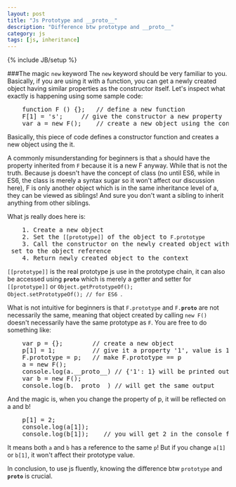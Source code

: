 ```yaml
---
layout: post
title: "Js Prototype and __proto__"
description: "Difference btw prototype and __proto__"
category: js
tags: [js, inheritance]
---
```

{% include JB/setup %}

###The magic <code>new</code> keyword
The <code>new</code> keyword should be very familiar to you. Basically, if you are using it with a function, you can get a newly created object having similar properties as the constructor itself. Let's inspect what exactly is happening using some sample code:

<pre class='prettyprint lang-js'>
	function F () {};   // define a new function
	F[1] = 's';	    // give the constructor a new property
	var a = new F();    // create a new object using the construcor
</pre>

Basically, this piece of code defines a constructor function and creates a new object using the it.

A commonly misunderstanding for beginners is that <code>a</code> should have the property inherited from <code>F</code> because it is a new F anyway. While that is not the truth. Because js doesn't have the concept of class (no until ES6, while in ES6, the class is merely a syntax sugar so it won't affect our discussion here), F is only another object which is in the same inheritance level of a, they can be viewed as siblings! And sure you don't want a sibling to inherit anything from other siblings. 

What js really does here is:

<pre>
	1. Create a new object
	2. Set the <code>[[prototype]]</code> of the object to <code>F.prototype</code>
	3. Call the constructor on the newly created object with <code>this</code> set to the object reference
	4. Return newly created object to the context
</pre>

<code>[[prototype]]</code> is the real prototype js use in the prototype chain, it can also be accessed using <code>__proto__</code> which is merely a getter and setter for <code>[[prototype]]</code> or <code>Object.getPrototypeOf(); Object.setPrototypeOf(); // for ES6 </code>. 

What is not intuitive for beginners is that <code>F.prototype</code> and <code>F.__proto__</code> are not necessarily the same, meaning that object created by calling <code>new F()</code> doesn't necessarily have the same prototype as <code>F</code>. You are free to do something like:

<pre class='prettyprint lang-js'>
	var p = {};        // create a new object
	p[1] = 1;          // give it a property '1', value is 1
	F.prototype = p;   // make F.prototype == p
	a = new F();
	console.log(a.__proto__) // {'1': 1} will be printed out, indicating a is inheriting from p rather than F
	var b = new F();
	console.log(b.__proto__) // will get the same output
</pre>

And the magic is, when you change the property of p, it will be reflected on a and b!

<pre class='prettyprint lang-js'>
	p[1] = 2;
	console.log(a[1]);
	console.log(b[1]);    // you will get 2 in the console for both a and b!
</pre>

It means both <code>a</code> and <code>b</code> has a reference to the same <code>p</code>! But if you change <code>a[1]</code> or <code>b[1]</code>, it won't affect their prototype value.

In conclusion, to use js fluently, knowing the difference btw <code>prototype</code> and <code>__proto__</code> is crucial.

<script src="//google-code-prettify.googlecode.com/svn/loader/run_prettify.js"></script>